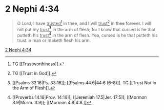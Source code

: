 # 2 Nephi 4:34

> O Lord, I have <u>trusted</u>[^a] in thee, and I will <u>trust</u>[^b] in thee forever. I will not put my <u>trust</u>[^c] in the arm of flesh; for I know that cursed is he that putteth his <u>trust</u>[^d] in the arm of flesh. Yea, cursed is he that putteth his trust in man or maketh flesh his arm.

[2 Nephi 4:34](https://www.churchofjesuschrist.org/study/scriptures/bofm/2-ne/4?lang=eng&id=p34#p34)


[^a]: TG [[Trustworthiness]].
[^b]: TG [[Trust in God]].
[^c]: [[Psalms 33.16|Ps. 33:16]]; [[Psalms 44.6|44:6 (6-8)]]. TG [[Trust Not in the Arm of Flesh]].
[^d]: [[Proverbs 14.16|Prov. 14:16]]; [[Jeremiah 17.5|Jer. 17:5]]; [[Mormon 3.9|Morm. 3:9]]; [[Mormon 4.8|4:8.]]
